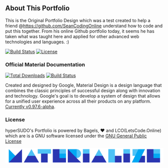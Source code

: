 ## About This Portfolio
This is the Original Portfolio Design which was a test created to help a friend @https://github.com/SeanCodingOnline understand how to code and put this together. From his online Github portfolio today, it seems he has taken what was taught here and applied for other advanced web technologies and languages. :)

[![Build Status](https://travis-ci.org/Dogfalo/materialize.svg?branch=master)](https://travis-ci.org/Dogfalo/materialize)
[![License](https://poser.pugx.org/clnt/materialize/license)](https://packagist.org/packages/clnt/materialize)


### Official Material Documentation
[![Total Downloads](https://poser.pugx.org/clnt/materialize/downloads)](https://packagist.org/packages/clnt/materialize) [![Build Status](https://travis-ci.org/Dogfalo/materialize.svg?branch=master)](https://travis-ci.org/Dogfalo/materialize)

Created and designed by Google, Material Design is a design language that combines the classic principles of successful design along with innovation and technology. Google's goal is to develop a system of design that allows for a unified user experience across all their products on any platform.
[Currently v0.97.6-alpha](http://materializecss.com).


### License
hyperSUDO's Portfolio is powered by Bagels, ❤ and LCO(LetsCode.Online) which are is a GNU software licensed under the [GNU General Public License](https://opensource.org/licenses/GPL-3.0)

![alt tag](https://raw.githubusercontent.com/Dogfalo/materialize/v1-dev/images/materialize.png)
